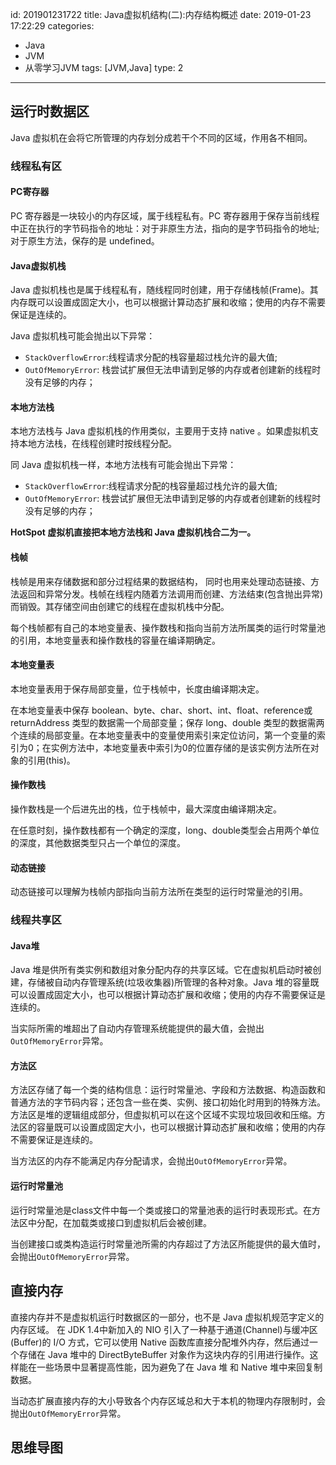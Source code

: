 id: 201901231722
title: Java虚拟机结构(二):内存结构概述
date: 2019-01-23 17:22:29
categories: 
- Java 
- JVM 
- 从零学习JVM
tags: [JVM,Java]
type: 2
---------
## 运行时数据区
Java 虚拟机在会将它所管理的内存划分成若干个不同的区域，作用各不相同。
### 线程私有区

#### PC寄存器
PC 寄存器是一块较小的内存区域，属于线程私有。PC 寄存器用于保存当前线程中正在执行的字节码指令的地址：对于非原生方法，指向的是字节码指令的地址;对于原生方法，保存的是 undefined。

#### Java虚拟机栈
Java 虚拟机栈也是属于线程私有，随线程同时创建，用于存储栈帧(Frame)。其内存既可以设置成固定大小，也可以根据计算动态扩展和收缩；使用的内存不需要保证是连续的。

Java 虚拟机栈可能会抛出以下异常：
- `StackOverflowError`:线程请求分配的栈容量超过栈允许的最大值;
- `OutOfMemoryError`: 栈尝试扩展但无法申请到足够的内存或者创建新的线程时没有足够的内存；

#### 本地方法栈
本地方法栈与 Java 虚拟机栈的作用类似，主要用于支持 native 。如果虚拟机支持本地方法栈，在线程创建时按线程分配。

同 Java 虚拟机栈一样，本地方法栈有可能会抛出下异常：
- `StackOverflowError`:线程请求分配的栈容量超过栈允许的最大值;
- `OutOfMemoryError`: 栈尝试扩展但无法申请到足够的内存或者创建新的线程时没有足够的内存；

**HotSpot 虚拟机直接把本地方法栈和 Java 虚拟机栈合二为一。**

#### 栈帧
栈帧是用来存储数据和部分过程结果的数据结构，
同时也用来处理动态链接、方法返回和异常分发。栈帧在线程内随着方法调用而创建、方法结束(包含抛出异常)而销毁。其存储空间由创建它的线程在虚拟机栈中分配。

每个栈帧都有自己的本地变量表、操作数栈和指向当前方法所属类的运行时常量池的引用，本地变量表和操作数栈的容量在编译期确定。

#### 本地变量表
本地变量表用于保存局部变量，位于栈帧中，长度由编译期决定。

在本地变量表中保存 boolean、byte、char、short、int、float、reference或returnAddress 类型的数据需一个局部变量；保存 long、double 类型的数据需两个连续的局部变量。在本地变量表中的变量使用索引来定位访问，第一个变量的索引为0；在实例方法中，本地变量表中索引为0的位置存储的是该实例方法所在对象的引用(this)。

#### 操作数栈
操作数栈是一个后进先出的栈，位于栈帧中，最大深度由编译期决定。

在任意时刻，操作数栈都有一个确定的深度，long、double类型会占用两个单位的深度，其他数据类型只占一个单位的深度。

#### 动态链接
动态链接可以理解为栈帧内部指向当前方法所在类型的运行时常量池的引用。

### 线程共享区

#### Java堆
Java 堆是供所有类实例和数组对象分配内存的共享区域。它在虚拟机启动时被创建，存储被自动内存管理系统(垃圾收集器)所管理的各种对象。Java 堆的容量既可以设置成固定大小，也可以根据计算动态扩展和收缩；使用的内存不需要保证是连续的。

当实际所需的堆超出了自动内存管理系统能提供的最大值，会抛出`OutOfMemoryError`异常。

#### 方法区
方法区存储了每一个类的结构信息：运行时常量池、字段和方法数据、构造函数和普通方法的字节码内容；还包含一些在类、实例、接口初始化时用到的特殊方法。方法区是堆的逻辑组成部分，但虚拟机可以在这个区域不实现垃圾回收和压缩。方法区的容量既可以设置成固定大小，也可以根据计算动态扩展和收缩；使用的内存不需要保证是连续的。

当方法区的内存不能满足内存分配请求，会抛出`OutOfMemoryError`异常。

#### 运行时常量池
运行时常量池是class文件中每一个类或接口的常量池表的运行时表现形式。在方法区中分配，在加载类或接口到虚拟机后会被创建。

当创建接口或类构造运行时常量池所需的内存超过了方法区所能提供的最大值时，会抛出`OutOfMemoryError`异常。

## 直接内存
直接内存并不是虚拟机运行时数据区的一部分，也不是 Java 虚拟机规范字定义的内存区域。
在 JDK 1.4中新加入的 NIO 引入了一种基于通道(Channel)与缓冲区(Buffer)的 I/O 方式，它可以使用 Native 函数库直接分配堆外内存，然后通过一个存储在 Java 堆中的 DirectByteBuffer 对象作为这块内存的引用进行操作。这样能在一些场景中显著提高性能，因为避免了在 Java 堆 和 Native 堆中来回复制数据。

当动态扩展直接内存的大小导致各个内存区域总和大于本机的物理内存限制时，会抛出`OutOfMemoryError`异常。

## 思维导图
<div class="post-svg-container">
    <object type="image/svg+xml" data="https://file.wf2311.com/2019/01/23/Java虚拟机内存结构.svg"></object>
</div>